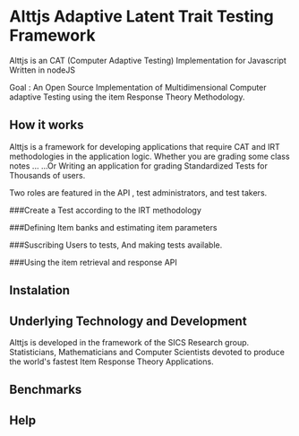 # Alttjs Adaptive Latent Trait Testing Framework
Alttjs is an CAT (Computer Adaptive Testing) Implementation for Javascript Written in nodeJS

Goal : An Open Source Implementation of Multidimensional Computer adaptive Testing using the item Response Theory Methodology.

## How it works
Alttjs is a framework for developing applications that require CAT and IRT methodologies in the application logic.
Whether you are grading some class notes ...
...Or Writing an application for grading Standardized Tests for Thousands of users.

Two roles are featured in the API , test administrators, and test takers.

###Create a Test according to the IRT methodology

###Defining Item banks and estimating item parameters

###Suscribing Users to tests, And making tests available.

###Using the item retrieval and response API


## Instalation

## Underlying Technology and Development

Alttjs is developed in the framework of the SICS Research group. Statisticians, Mathematicians and Computer Scientists devoted to produce the world's fastest Item Response Theory Applications.

## Benchmarks

## Help


